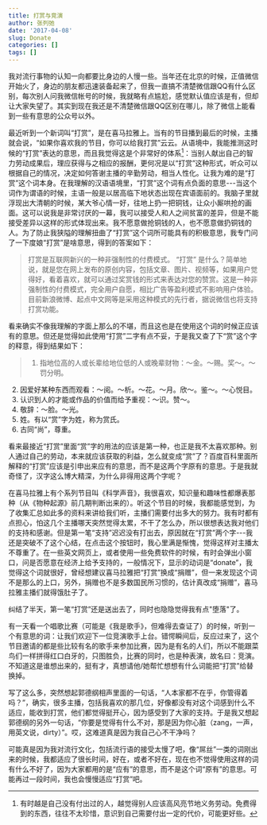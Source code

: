 ```yaml
---
title: 打赏与竞演
author: 张列弛
date: '2017-04-08'
slug: Donate
categories: []
tags: []
---
```


我对流行事物的认知一向都要比身边的人慢一些。当年还在北京的时候，正值微信开始火了，身边的朋友都迅速装备起来了，但我一直搞不清楚微信跟QQ有什么区别，每次别人问我微信帐号的时候，我就略有点尴尬，感觉默认值应该是有，但却让大家失望了。其实到现在我还是不清楚微信跟QQ区别在哪儿，除了微信上能看到一些有意思的公众号以外。

最近听到一个新词叫“打赏”，是在喜马拉雅上。当有的节目播到最后的时候，主播就会说，“如果你喜欢我的节目，你可以给我打赏”云云。从语境中，我能推测这时候的“打赏”表达的意思，而且我觉得这是个非常好的体系[^1]：当别人献出自己的智力劳动成果后，理应获得与之相应的报酬，更何况是以“打赏”这种形式，听众可以根据自己的情况，决定如何答谢主播的辛勤劳动，相当人性化。让我为难的是“打赏”这个词本身。在我理解的汉语语境里，“打赏”这个词有点负面的意思---当这个词作为谓语的时候，主语一般是以居高临下地状态出现在宾语面前的。我脑子里就浮现出大清朝的时候，某大爷心情一好，往地上扔一把铜钱，让众小厮哄抢的画面。这可以说我是非常讨厌的一幕，我可以接受人和人之间贫富的差异，但是不能接受差异以这样的形式体现出来。我不愿意做抢铜钱的人，也不愿意做扔铜钱的人。为了防止我狭隘的理解扭曲了“打赏”这个词所可能具有的积极意思，我专门问了一下度娘“打赏”是啥意思，得到的答案如下：

> 打赏是互联网新兴的一种非强制性的付费模式。
“打赏” 是什么？简单地说，就是您在网上发布的原创内容，包括文章、图片、视频等，如果用户觉得好，看着喜欢，就可以通过奖赏钱的形式来表达对您的赞赏。这是一种非强制性的付费模式，完全用户自愿，相比广告等盈利模式不影响用户体验。目前新浪微博、起点中文网等是采用这种模式的先行者，据说微信也将支持打赏功能。

看来确实不像我理解的字面上那么的不堪，而且这也是在使用这个词的时候正应该有的意思。但还是觉得如此使用“打赏”二字有点不妥，于是我又查了下“赏”这个字的释意，得到结果如下：

>   1. 指地位高的人或长辈给地位低的人或晚辈财物：～金。～赐。奖～。～罚分明。  
2. 因爱好某种东西而观看：～阅。～析。～花。～月。欣～。鉴～。～心悦目。    
3. 认识到人的才能或作品的价值而给予重视：～识。赞～。   
4. 敬辞：～脸。～光。   
5. 姓。有以“赏”字为姓，称为赏氏。   
6. 古同“尚”，尊重。

看来最接近“打赏”里面“赏”字的用法的应该是第一种，也正是我不太喜欢那种。别人通过自己的劳动，本来就应该获取的利益，怎么就变成“赏”了？百度百科里面所解释的“打赏”应该是引申出来应有的意思，而不是这两个字原有的意思。于是我就奇怪了，汉字这么博大精深，为什么非得用这两个字呢？

在喜马拉雅上有个系列节目叫《科学声音》，我很喜欢，知识量和趣味性都爆表那种（从《物种起源》前几期判断出来的）。听这个节目的时候，我都能感觉到，为了收集汇总如此多的资料来讲给我们听，主播们需要付出多大的努力。我有时都有点担心，怕这几个主播哪天突然觉得太累，不干了怎么办，所以很想表达我对他们的支持和感谢。但是第一笔“支持”迟迟没有打出去，原因就在“打赏”两个字---我还是突破不了这个心结，在点击这个按钮时，我心里满是惭愧，觉得这样对主播太不尊重了。在一些英文网页上，或者使用一些免费软件的时候，有时会弹出小窗口，问是否愿意在经济上给予支持的，一般情况下，显示的动词是“donate”，我觉得这个词就很好，曾经想建议喜马拉雅把“打赏”换成“捐赠”，但一来发现这个词不是那么的上口，另外，捐赠也不是多数国民所习惯的，估计真改成“捐赠”，喜马拉雅主播们就得饿肚子了。

纠结了半天，第一笔“打赏”还是送出去了，同时也隐隐觉得我有点"堕落"了。

有一天看一个唱歌比赛（可能是《我是歌手》，但难得去查证了）的时候，听到一个有意思的词：让我们欢迎下一位竞演歌手上台。错愕瞬间后，反应过来了，这个节目邀请的都是些比较有名的歌手来参加比赛，因为是有名的人们，所以不能跟菜鸟们一样拼得红口白牙的，只图胜负，比赛的同时，也是种表演，故名曰：竞演。不知道这是谁想出来的，挺有才，真想请他/她帮忙想想有什么词能把“打赏”给替换掉。

写了这么多，突然想起郭德纲相声里面的一句话，“人本家都不在乎，你管得着吗？”，确实，很多主播，包括我喜欢的那几位，好像都没有对这个词感到什么不适应，能收到打赏，他们都觉得挺开心，因为感受到了大家的支持。于是我又想起郭德纲的另外一句话，“你要是觉得有什么不对，那是因为你心脏（zang，一声，用英文说，dirty）”。哎，这难道真是因为我自己心不干净吗？

可能真是因为我对流行文化，包括流行语的接受太慢了吧，像“屌丝”一类的词刚出来的时候，我都适应了很长时间，好在，或者不好在，现在也不觉得使用这样的词有什么不好了，因为大家都用的是“应有”的意思，而不是这个词“原有”的意思。可能再过一段时间，我也会慢慢适应“打赏”吧。



[^1]: 有时越是自己没有付出过的人，越觉得别人应该高风亮节地义务劳动。免费得到的东西，往往不太珍惜，意识到自己需要付出一定的代价，可能更好些。
